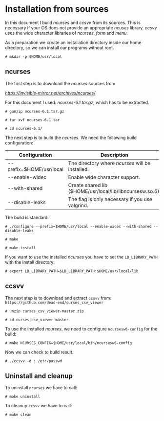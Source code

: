 # Installation from sources

In this document I build *ncurses* and *ccsvv* from its sources. This is necessary if your OS does not
provide an appropriate *ncuses* library. *ccsvv* uses the wide character libraries of *ncurses*, *form*
and *menu*.

As a preparation we create an installation directory inside our home directory, so we can install our
programs without root.

```
# mkdir -p $HOME/usr/local
```

## ncurses

The first step is to download the *ncurses* sources from:

*https://invisible-mirror.net/archives/ncurses/*

For this document I used: *ncurses-6.1.tar.gz*, which has to be extracted.

```
# gunzip ncurses-6.1.tar.gz

# tar xvf ncurses-6.1.tar

# cd ncurses-6.1/
```

The next step is to build the *ncurses*. We need the following build configuration:

Configuration           |Description
------------------------|-----------
--prefix=$HOME/usr/local|The directory where *ncurses* will be installed.
--enable-widec          |Enable wide character support.
--with-shared           |Create shared lib ($HOME/usr/local/lib/libncursesw.so.6).
--disable-leaks         |The flag is only necessary if you use valgrind.

The build is standard:

```
# ./configure --prefix=$HOME/usr/local --enable-widec --with-shared --disable-leaks

# make

# make install
```

If you want to use the installed *ncurses* you have to set the `LD_LIBRARY_PATH` with
the install directory:

```
# export LD_LIBRARY_PATH=$LD_LIBRARY_PATH:$HOME/usr/local/lib
```

## ccsvv

The next step is to download and extract `ccsvv` from: `https://github.com/dead-end/curses_csv_viewer` 


```
# unzip curses_csv_viewer-master.zip

# cd curses_csv_viewer-master
```
To use the installed *ncurses*, we need to configure `ncursesw6-config` for the build:

```
# make NCURSES_CONFIG=$HOME/usr/local/bin/ncursesw6-config
```

Now we can check to build result.

```
# ./ccsvv -d : /etc/passwd
```

## Uninstall and cleanup

To uninstall `ncurses` we have to call:

```
# make uninstall
```

To cleanup `ccsvv` we have to call:

```
# make clean
```
